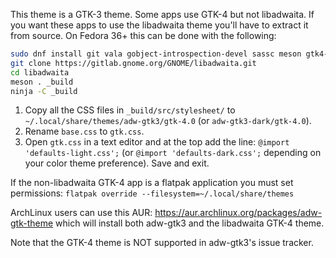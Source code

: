 This theme is a GTK-3 theme. Some apps use GTK-4 but not libadwaita. If you want these apps to use the libadwaita theme you'll have to extract it from source. On Fedora 36+ this can be done with the following:

```bash
sudo dnf install git vala gobject-introspection-devel sassc meson gtk4-devel cmake ninja-build
git clone https://gitlab.gnome.org/GNOME/libadwaita.git
cd libadwaita
meson . _build
ninja -C _build
```

1. Copy all the CSS files in `_build/src/stylesheet/` to `~/.local/share/themes/adw-gtk3/gtk-4.0` (or `adw-gtk3-dark/gtk-4.0`).
2. Rename `base.css` to `gtk.css`.
3. Open `gtk.css` in a text editor and at the top add the line: `@import 'defaults-light.css';` (or `@import 'defaults-dark.css';` depending on your color theme preference). Save and exit.

If the non-libadwaita GTK-4 app is a flatpak application you must set permissions: `flatpak override --filesystem=~/.local/share/themes`

ArchLinux users can use this AUR: https://aur.archlinux.org/packages/adw-gtk-theme which will install both adw-gtk3 and the libadwaita GTK-4 theme.

Note that the GTK-4 theme is NOT supported in adw-gtk3's issue tracker.
